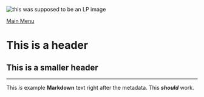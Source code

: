 <!---
title: Logistics Pipes' Compendium
menu:
  main_menu:
    Guides:
      - guides/quickstart_guide.md
      - guides/start_guide.md
      - guides/intermediate_guide.md
      - guides/advanced_guide.md
      - guides/in_depth.md
    Items:
      - items/modules/modules.md
    Advanced Guides:
      - guides/even_more_advanced_guide.md
    Item Sinks:
      - items/itemsinks/oredict_itemsink.md
--->
![this was supposed to be an LP image](image://book/en_us/guides/test_image.png)

[Main Menu](menu://main_menu)

# This is a header

## This is a smaller header

---

This _is_ example **Markdown** text right after the metadata. This ***should*** work.